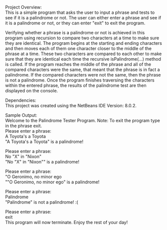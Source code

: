 Project Overview:  
This is a simple program that asks the user to input a phrase and tests to see if it is a palindrome or not. The user can either enter a phrase and see if it is a palindrome or not, or they can enter "exit" to exit the program.  
   
Verifying whether a phrase is a palindrome or not is achieved in this program using recursion to compare two characters at a time to make sure they are identical. The program begins at the starting and ending characters and then moves each of them one character closer to the middle of the phrase at a time. These two characters are compared to each other to make sure that they are identical each time the recursive isPalindrome(...) method is called. If the program reaches the middle of the phrase and all of the compared characters were the same, that meant that the phrase is in fact a palindrome. If the compared characters were not the same, then the phrase is not a palindrome. Once the program finishes traversing the characters within the entered phrase, the results of the palindrome test are then displayed on the console.  
  
  
Dependencies:  
This project was created using the NetBeans IDE Version: 8.0.2.  
    
    
Sample Output:  
Welcome to the Palindrome Tester Program. Note: To exit the program type in the phrase exit.  
Please enter a phrase:  
A Toyota's a Toyota  
"A Toyota's a Toyota" is a palindrome!  
  
Please enter a phrase:  
No "X" in "Nixon"  
"No "X" in "Nixon"" is a palindrome!  
  
Please enter a phrase:  
"O Geronimo, no minor ego  
""O Geronimo, no minor ego" is a palindrome!  
  
Please enter a phrase:  
Palindrome  
"Palindrome" is not a palindrome! :(  
  
Please enter a phrase:  
exit  
This program will now terminate. Enjoy the rest of your day!  
  
